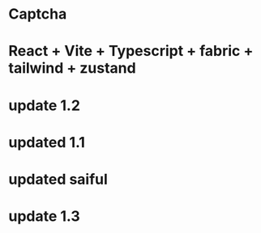 # Captcha

# React + Vite + Typescript + fabric + tailwind + zustand

# update 1.2

# updated 1.1

# updated saiful

# update 1.3
